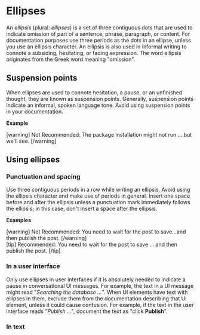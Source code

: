 # Ellipses

<!--Key point In general, avoid using ellipses. -->

An *ellipsis* (plural: *ellipses*) is a set of three contiguous dots that are used to indicate omission of part of a sentence, phrase, paragraph, or content. For documentation purposes use three periods as the dots in an ellipse, unless you use an ellipsis character. An ellipsis is also used in informal writing to connote a subsiding, hesitating, or fading expression. The word ellipsis originates from the Greek word meaning "omission".

## Suspension points

When ellipses are used to connote hesitation, a pause, or an unfinished thought, they are known as suspension points. Generally, suspension points indicate an informal, spoken language tone.  Avoid using suspension points in your documentation.

**Example**  

[warning] Not Recommended: The package installation might not run ... but we'll see. [/warning]  

## Using ellipses

### Punctuation and spacing

Use three contiguous periods in a row while writing an ellipsis. Avoid using the ellipsis character and make use of periods in general. Insert one space before and after the ellipsis unless a punctuation mark immediately follows the ellipsis; in this case, don't insert a space after the ellipsis.

**Examples**

[warning] Not Recommended: You need to wait for the post to save...and then publish the post. [/warning]  
[tip] Recommended: You need to wait for the post to save ... and then publish the post. [/tip]

### In a user interface

Only use ellipses in user interfaces if it is absolutely needed to indicate a pause in conversational UI messages. For example, the text in a UI message might read "*Searching the database ...*".
When UI elements have text with ellipses in them, exclude them from the documentation describing that UI element, unless it could cause confusion. For example, if the text in the user interface reads "*Publish ...*", document the text as "click **Publish**".

### In text
